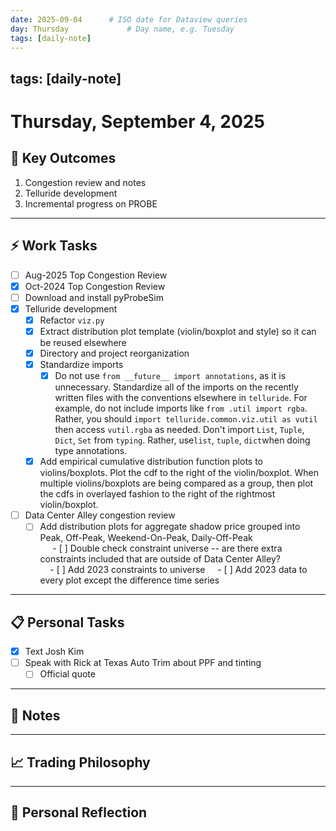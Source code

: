 ```yaml
---
date: 2025-09-04      # ISO date for Dataview queries
day: Thursday             # Day name, e.g. Tuesday
tags: [daily-note]
---
```

tags: [daily-note]
---
# Thursday, September 4, 2025

## 🎯 Key Outcomes
1. Congestion review and notes
2. Telluride development
3. Incremental progress on PROBE

---
## ⚡ Work Tasks
- [ ] Aug-2025 Top Congestion Review
- [x] Oct-2024 Top Congestion Review
- [ ] Download and install pyProbeSim
- [x] Telluride development
    - [x] Refactor `viz.py`
	- [x] Extract distribution plot template (violin/boxplot and style) so it can be reused elsewhere
	- [x] Directory and project reorganization
	- [x] Standardize imports
	    - [x] Do not use `from __future__ import annotations`, as it is unnecessary. Standardize all of the imports on the recently written files with the conventions elsewhere in `telluride`. For example, do not include imports like `from .util import rgba`. Rather, you should `import telluride.common.viz.util as vutil` then access `vutil.rgba` as needed. Don't import `List`, `Tuple`, `Dict`, `Set` from `typing`. Rather, use`list`, `tuple`, `dict`when doing type annotations.
	- [x] Add empirical cumulative distribution function plots to violins/boxplots. Plot the cdf to the right of the violin/boxplot. When multiple violins/boxplots are being compared as a group, then plot the cdfs in overlayed fashion to the right of the rightmost violin/boxplot.
- [ ] Data Center Alley congestion review  
    - [ ] Add distribution plots for aggregate shadow price grouped into Peak, Off-Peak, Weekend-On-Peak, Daily-Off-Peak  
        - [ ] Double check constraint universe -- are there extra constraints included that are outside of Data Center Alley?  
        - [ ] Add 2023 constraints to universe 
        - [ ] Add 2023 data to every plot except the difference time series

---
## 📋 Personal Tasks
- [x] Text Josh Kim
- [ ] Speak with Rick at Texas Auto Trim about PPF and tinting
    - [ ] Official quote

---
## 📝 Notes


---
## 📈 Trading Philosophy


---
## 🤔 Personal Reflection
